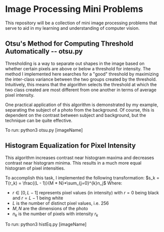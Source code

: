 # Image Processing Mini Problems

This repository will be a collection of mini image processing problems that
serve to aid in my learning and understanding of computer vision.

## Otsu's Method for Computing Threshold Automatically -- otsu.py

Thresholding is a way to separate out shapes in the image based on whether
certain pixels are above or below a threshold for intensity. The method
I implemented here searches for a "good" threshold by maximizing the
inter-class variance between the two groups created by the threshold.
Intuitively, this means that the algorithm selects the threshold at which the
two class created are most different from one another in terms of average pixel
intensity.

One practical application of this algorithm is demonstrated by my example,
separating the subject of a photo from the background. Of course, this is
dependent on the contrast between subject and background, but the technique can
be quite effective.

To run: python3 otsu.py [imageName]

## Histogram Equalization for Pixel Intensity

This algorithm increases contrast near histogram maxima and decreases contrast
near histogram minima. This results in a much more equal histogram of pixel
intensities.

To accomplish this task, I implemented the following transformation:
    $s_k = T(r_k) = \frac{(L - 1)}{M * N}*\sum_{j=0}^{k}n_j$
Where:
 - $r \in [0, L - 1]$ represents pixel values (in intensity) with $r = 0$ being black and $r = L - 1$ being white
 - $L$ is the number of distinct pixel values, i.e. 256
 - $M, N$ are the dimensions of the photo
 - $n_k$ is the number of pixels with intensity $r_k$

To run: python3 histEq.py [imageName]
